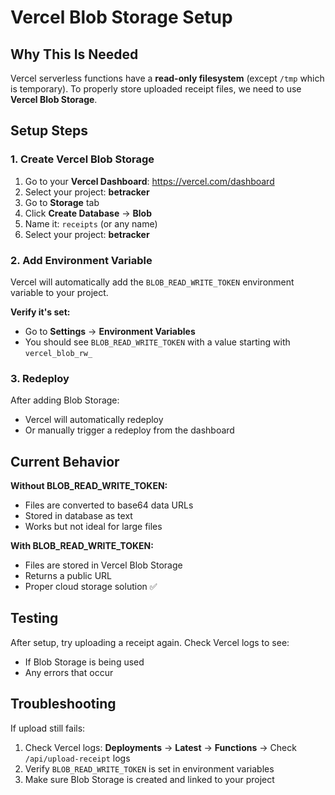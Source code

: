 # Vercel Blob Storage Setup

## Why This Is Needed

Vercel serverless functions have a **read-only filesystem** (except `/tmp` which is temporary). To properly store uploaded receipt files, we need to use **Vercel Blob Storage**.

## Setup Steps

### 1. Create Vercel Blob Storage

1. Go to your **Vercel Dashboard**: https://vercel.com/dashboard
2. Select your project: **betracker**
3. Go to **Storage** tab
4. Click **Create Database** → **Blob**
5. Name it: `receipts` (or any name)
6. Select your project: **betracker**

### 2. Add Environment Variable

Vercel will automatically add the `BLOB_READ_WRITE_TOKEN` environment variable to your project.

**Verify it's set:**
- Go to **Settings** → **Environment Variables**
- You should see `BLOB_READ_WRITE_TOKEN` with a value starting with `vercel_blob_rw_`

### 3. Redeploy

After adding Blob Storage:
- Vercel will automatically redeploy
- Or manually trigger a redeploy from the dashboard

## Current Behavior

**Without BLOB_READ_WRITE_TOKEN:**
- Files are converted to base64 data URLs
- Stored in database as text
- Works but not ideal for large files

**With BLOB_READ_WRITE_TOKEN:**
- Files are stored in Vercel Blob Storage
- Returns a public URL
- Proper cloud storage solution ✅

## Testing

After setup, try uploading a receipt again. Check Vercel logs to see:
- If Blob Storage is being used
- Any errors that occur

## Troubleshooting

If upload still fails:
1. Check Vercel logs: **Deployments** → **Latest** → **Functions** → Check `/api/upload-receipt` logs
2. Verify `BLOB_READ_WRITE_TOKEN` is set in environment variables
3. Make sure Blob Storage is created and linked to your project
